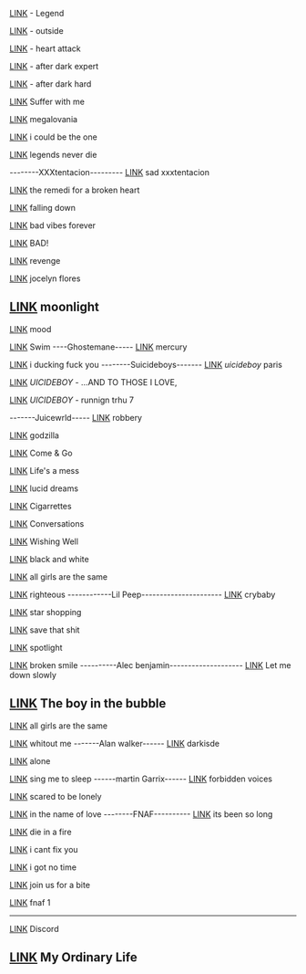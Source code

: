 [LINK](https://bsaber.com/songs/2109e/)    -   Legend

[LINK](https://beatsaver.com/maps/69d2)    - outside

[LINK](https://beatsaver.com/maps/14428)     - heart attack

[LINK](https://beatsaver.com/maps/e2e4)   -  after dark expert

[LINK](https://beatsaver.com/maps/10ad6)    -  after dark hard

[LINK](https://bsaber.com/songs/12ddd/)     Suffer with me

[LINK](https://beatsaver.com/maps/4421)    megalovania

[LINK](https://beatsaver.com/maps/a1b)    i could be the one 

[LINK](https://beatsaver.com/maps/66e6)   legends never die

--------XXXtentacion---------
[LINK](https://beatsaver.com/maps/9094)   sad xxxtentacion

[LINK](https://beatsaver.com/maps/9eee)   the remedi for a broken heart

[LINK](https://beatsaver.com/maps/239b)    falling down

[LINK](https://beatsaver.com/maps/a6f3)    bad vibes forever

[LINK](https://beatsaver.com/maps/2a71)   BAD!

[LINK](https://beatsaver.com/maps/24a32)   revenge

[LINK](https://beatsaver.com/maps/225d7)   jocelyn flores

[LINK](https://beatsaver.com/maps/12ff5)   moonlight
-----------------------------
[LINK](https://beatsaver.com/maps/f218)    mood 

[LINK](https://beatsaver.com/maps/20030)    Swim
----Ghostemane-----
[LINK](https://beatsaver.com/maps/de40)    mercury

[LINK](https://beatsaver.com/maps/10190)   i ducking fuck you
--------Suicideboys-------
[LINK](https://beatsaver.com/maps/f7e0)    $uicideboy$ paris

[LINK](https://beatsaver.com/maps/f17a)    $UICIDEBOY$ - ...AND TO THOSE I LOVE, 

[LINK](https://beatsaver.com/maps/512a)   $UICIDEBOY$ - runnign trhu 7

-------Juicewrld-----
[LINK](https://beatsaver.com/maps/167ec)     robbery

[LINK](https://beatsaver.com/maps/8099)    godzilla

[LINK](https://beatsaver.com/maps/bd2c)      Come & Go

[LINK](https://beatsaver.com/maps/c410)   Life's a mess

[LINK](https://beatsaver.com/maps/101b0)    lucid dreams

[LINK](https://beatsaver.com/maps/21870)    Cigarrettes

[LINK](https://beatsaver.com/maps/1e9ab)    Conversations

[LINK](https://beatsaver.com/maps/13d2b)    Wishing Well

[LINK](https://beatsaver.com/maps/1a03)     black and white

[LINK](https://beatsaver.com/maps/e25a)     all girls are the same

[LINK](https://beatsaver.com/maps/a082)   righteous
------------Lil Peep----------------------
[LINK](https://beatsaver.com/maps/14628)   crybaby

[LINK](https://beatsaver.com/maps/549b)   star shopping

[LINK](https://beatsaver.com/maps/109f2)   save that shit

[LINK](https://beatsaver.com/maps/101b5)   spotlight

[LINK](https://beatsaver.com/maps/4682)   broken smile
----------Alec benjamin--------------------
[LINK](https://beatsaver.com/maps/7df4)    Let me down slowly

[LINK](https://beatsaver.com/maps/8835)    The boy in the bubble
---------
[LINK](https://beatsaver.com/maps/20369) all girls are the same

[LINK](https://beatsaver.com/maps/23c3)    whitout me
-------Alan walker------
[LINK](https://beatsaver.com/maps/115c2)  darkisde

[LINK](https://beatsaver.com/maps/8a09)    alone

[LINK](https://beatsaver.com/maps/1fc08)   sing me to sleep
------martin Garrix------
[LINK](https://beatsaver.com/maps/fc1)   forbidden voices

[LINK](https://beatsaver.com/maps/8367)  scared to be lonely

[LINK](https://beatsaver.com/maps/25f2)  in the name of love
--------FNAF----------
[LINK](https://beatsaver.com/maps/18774)   its been so long

[LINK](https://beatsaver.com/maps/9884)   die in a fire

[LINK](https://beatsaver.com/maps/b192)    i cant fix you

[LINK](https://beatsaver.com/maps/624c)     i got no time

[LINK](https://beatsaver.com/maps/2bb7)   join us for a bite

[LINK](https://beatsaver.com/maps/347)    fnaf 1

-------------
[LINK](https://beatsaver.com/maps/32d9)   Discord

[LINK](https://beatsaver.com/maps/b028)    My Ordinary Life
---------------


